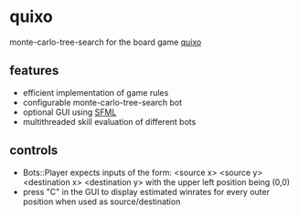 # quixo
monte-carlo-tree-search for the board game [quixo](https://boardgamegeek.com/boardgame/3190/quixo)

## features
* efficient implementation of game rules
* configurable monte-carlo-tree-search bot 
* optional GUI using [SFML](https://www.sfml-dev.org/)
* multithreaded skill evaluation of different bots
## controls
* Bots::Player expects inputs of the form: \<source x> \<source y> \<destination x> \<destination y>
with the upper left position being (0,0)
* press "C" in the GUI to display estimated winrates for every outer position when used as source/destination